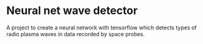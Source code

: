 # Neural net wave detector
 A project to create a neural network with tensorflow which detects types of radio plasma waves in data recorded by space probes.
